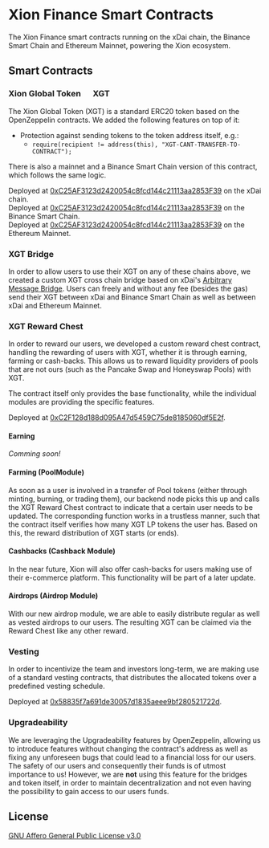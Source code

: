 # Xion Finance Smart Contracts

The Xion Finance smart contracts running on the xDai chain, the Binance Smart Chain and Ethereum Mainnet, powering the Xion ecosystem.

## Smart Contracts

### Xion Global Token <img src="https://xion.finance/images/xgt_icon.png" width="16" height="16"> XGT

The Xion Global Token (XGT) is a standard ERC20 token based on the OpenZeppelin contracts. We added the following features on top of it:

- Protection against sending tokens to the token address itself, e.g.:
  - `require(recipient != address(this), "XGT-CANT-TRANSFER-TO-CONTRACT");`

There is also a mainnet and a Binance Smart Chain version of this contract, which follows the same logic.

Deployed at [0xC25AF3123d2420054c8fcd144c21113aa2853F39](https://blockscout.com/xdai/mainnet/tokens/0xC25AF3123d2420054c8fcd144c21113aa2853F39) on the xDai chain.  
Deployed at [0xC25AF3123d2420054c8fcd144c21113aa2853F39](https://bscscan.com/token/0xc25af3123d2420054c8fcd144c21113aa2853f39) on the Binance Smart Chain.  
Deployed at [0xC25AF3123d2420054c8fcd144c21113aa2853F39](https://etherscan.io/token/0xc25af3123d2420054c8fcd144c21113aa2853f39) on the Ethereum Mainnet.

### XGT Bridge

In order to allow users to use their XGT on any of these chains above, we created a custom XGT cross chain bridge based on xDai's [Arbitrary Message Bridge](https://docs.tokenbridge.net/eth-xdai-amb-bridge/about-the-eth-xdai-amb). Users can freely and without any fee (besides the gas) send their XGT between xDai and Binance Smart Chain as well as between xDai and Ethereum Mainnet.

### XGT Reward Chest

In order to reward our users, we developed a custom reward chest contract, handling the rewarding of users with XGT, whether it is through earning, farming or cash-backs. This allows us to reward liquidity providers of pools that are not ours (such as the Pancake Swap and Honeyswap Pools) with XGT.

The contract itself only provides the base functionality, while the individual modules are providing the specific features.

Deployed at [0xC2F128d188d095A47d5459C75de8185060df5E2f](https://blockscout.com/xdai/mainnet/address/0xC2F128d188d095A47d5459C75de8185060df5E2f).

#### Earning

_Comming soon!_

#### Farming (PoolModule)

As soon as a user is involved in a transfer of Pool tokens (either through minting, burning, or trading them), our backend node picks this up and calls the XGT Reward Chest contract to indicate that a certain user needs to be updated. The corresponding function works in a trustless manner, such that the contract itself verifies how many XGT LP tokens the user has. Based on this, the reward distribution of XGT starts (or ends).

#### Cashbacks (Cashback Module)

In the near future, Xion will also offer cash-backs for users making use of their e-commerce platform. This functionality will be part of a later update.

#### Airdrops (Airdrop Module)

With our new airdrop module, we are able to easily distribute regular as well as vested airdrops to our users. The resulting XGT can be claimed via the Reward Chest like any other reward.

### Vesting

In order to incentivize the team and investors long-term, we are making use of a standard vesting contracts, that distributes the allocated tokens over a predefined vesting schedule.

Deployed at [0x58835f7a691de30057d1835aeee9bf280521722d](https://bscscan.com/address/0x58835f7a691de30057d1835aeee9bf280521722d).

### Upgradeability

We are leveraging the Upgradeability features by OpenZeppelin, allowing us to introduce features without changing the contract's address as well as fixing any unforeseen bugs that could lead to a financial loss for our users. The safety of our users and consequently their funds is of utmost importance to us!
However, we are **not** using this feature for the bridges and token itself, in order to maintain decentralization and not even having the possibility to gain access to our users funds.

## License

[GNU Affero General Public License v3.0](https://github.com/xion-global/xionfinance_smartcontract/blob/master/LICENSE)
